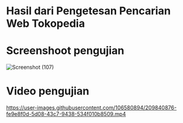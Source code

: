 # Hasil dari Pengetesan Pencarian Web Tokopedia

# Screenshoot pengujian
![Screenshot (107)](https://user-images.githubusercontent.com/106580894/209840835-e0382cb1-2c93-4905-aa08-c6b2b8d0050e.png)


# Video pengujian


https://user-images.githubusercontent.com/106580894/209840876-fe9e8f0d-5d08-43c7-9438-534f010b8509.mp4



